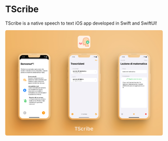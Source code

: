 # TScribe

TScribe is a native speech to text iOS app developed in Swift and SwiftUI!

<img src="Resources/TScribe.jpg" style="border-radius: 5px;">

